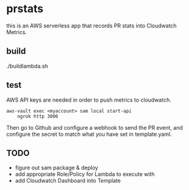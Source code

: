 # prstats

this is an AWS serverless app that records PR stats into Cloudwatch Metrics.

## build
./buildlambda.sh

## test
AWS API keys are needed in order to push metrics to cloudwatch.

    aws-vault exec <myaccount> sam local start-api
		ngrok http 3000

Then go to Github and configure a webhook to send the PR event, and configure the secret to match what you have set in template.yaml.

## TODO

* figure out sam package & deploy
* add appropriate Role/Policy for Lambda to execute with
* add Cloudwatch Dashboard into Template

